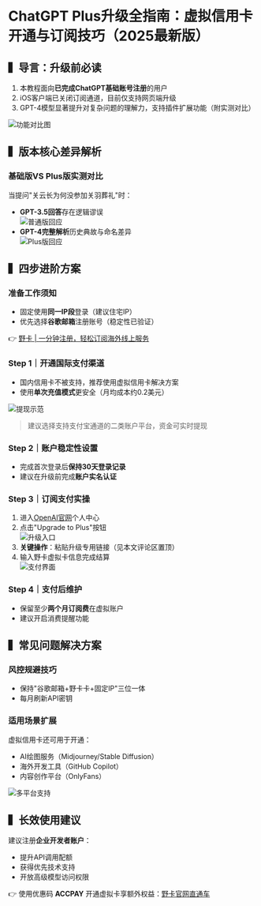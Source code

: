 # ChatGPT Plus升级全指南：虚拟信用卡开通与订阅技巧（2025最新版）

## ▍导言：升级前必读
1. 本教程面向**已完成ChatGPT基础账号注册**的用户
2. iOS客户端已关闭订阅通道，目前仅支持网页端升级
3. GPT-4模型显著提升对复杂问题的理解力，支持插件扩展功能（附实测对比）

![功能对比图](https://bbtdd.com/wp-content/uploads/img/7344007474932.webp)

## ▍版本核心差异解析
### 基础版VS Plus版实测对比
当提问"关云长为何没参加关羽葬礼"时：
- **GPT-3.5回答**存在逻辑谬误  
![普通版回应](https://bbtdd.com/wp-content/uploads/img/176148447022337.webp)
- **GPT-4完整解析**历史典故与命名差异  
![Plus版回应](https://bbtdd.com/wp-content/uploads/img/7511167869.webp)

## ▍四步进阶方案
### 准备工作须知
- 固定使用**同一IP段**登录（建议住宅IP）
- 优先选择**谷歌邮箱**注册账号（稳定性已验证）

👉 [野卡 | 一分钟注册，轻松订阅海外线上服务](https://bbtdd.com/yeka)

### Step 1｜开通国际支付渠道
- 国内信用卡不被支持，推荐使用虚拟信用卡解决方案
- 使用**单次充值模式**更安全（月均成本约0.2美元）

![提现示范](https://bbtdd.com/wp-content/uploads/img/06756596634039.webp)

> 建议选择支持支付宝通道的二类账户平台，资金可实时提现

### Step 2｜账户稳定性设置
- 完成首次登录后**保持30天登录记录**
- 建议在升级前完成**账户实名认证**

### Step 3｜订阅支付实操
1. 进入[OpenAI官网](https://openai.com)个人中心
2. 点击"Upgrade to Plus"按钮  
![升级入口](https://bbtdd.com/wp-content/uploads/img/2879253607022.webp)
3. **关键操作**：粘贴升级专用链接（见本文评论区置顶）
4. 输入野卡虚拟卡信息完成结算  
![支付界面](https://bbtdd.com/wp-content/uploads/img/4117125229773482.webp)

### Step 4｜支付后维护
- 保留至少**两个月订阅费**在虚拟账户
- 建议开启消费提醒功能

## ▍常见问题解决方案
### 风控规避技巧
- 保持"谷歌邮箱+野卡卡+固定IP"三位一体
- 每月刷新API密钥

### 适用场景扩展
虚拟信用卡还可用于开通：
- AI绘图服务（Midjourney/Stable Diffusion）
- 海外开发工具（GitHub Copilot）
- 内容创作平台（OnlyFans）

![多平台支持](https://bbtdd.com/wp-content/uploads/img/762185488.webp)

## ▍长效使用建议
建议注册**企业开发者账户**：
- 提升API调用配额
- 获得优先技术支持
- 开放高级模型访问权限

👉 使用优惠码 **ACCPAY** 开通虚拟卡享额外权益：[野卡官网直通车](https://bbtdd.com/yeka)
